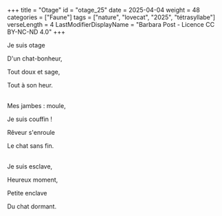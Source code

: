 +++
title = "Otage"
id = "otage_25"
date = 2025-04-04
weight = 48
categories = ["Faune"]
tags = ["nature", "lovecat", "2025", "tétrasyllabe"]
verseLength = 4
LastModifierDisplayName = "Barbara Post - Licence CC BY-NC-ND 4.0"
+++

Je suis otage

D'un chat-bonheur,

Tout doux et sage,

Tout à son heur.

 \
Mes jambes : moule,

Je suis couffin !

Rêveur s'enroule

Le chat sans fin.

 \
Je suis esclave,

Heureux moment,

Petite enclave

Du chat dormant.
